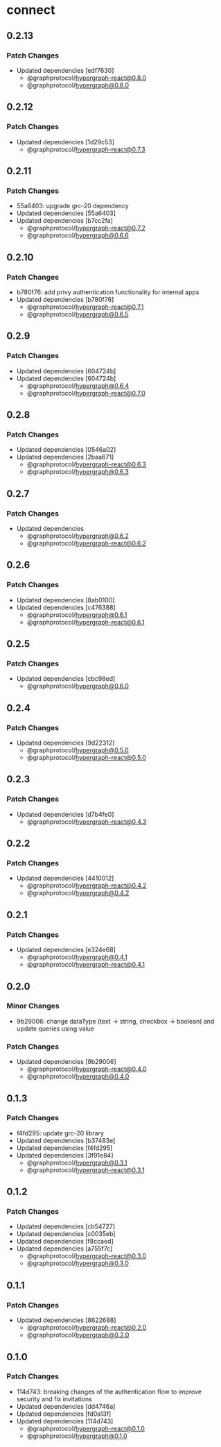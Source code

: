 # connect

## 0.2.13
### Patch Changes

- Updated dependencies [edf7630]
  - @graphprotocol/hypergraph-react@0.8.0
  - @graphprotocol/hypergraph@0.8.0

## 0.2.12
### Patch Changes

- Updated dependencies [1d29c53]
  - @graphprotocol/hypergraph-react@0.7.3

## 0.2.11
### Patch Changes

- 55a6403: upgrade grc-20 dependency
- Updated dependencies [55a6403]
- Updated dependencies [b7cc2fa]
  - @graphprotocol/hypergraph-react@0.7.2
  - @graphprotocol/hypergraph@0.6.6

## 0.2.10
### Patch Changes

- b780f76: add privy authentication functionality for internal apps
- Updated dependencies [b780f76]
  - @graphprotocol/hypergraph-react@0.7.1
  - @graphprotocol/hypergraph@0.6.5

## 0.2.9
### Patch Changes

- Updated dependencies [604724b]
- Updated dependencies [604724b]
  - @graphprotocol/hypergraph@0.6.4
  - @graphprotocol/hypergraph-react@0.7.0

## 0.2.8
### Patch Changes

- Updated dependencies [0546a02]
- Updated dependencies [2baa671]
  - @graphprotocol/hypergraph-react@0.6.3
  - @graphprotocol/hypergraph@0.6.3

## 0.2.7
### Patch Changes

- Updated dependencies
  - @graphprotocol/hypergraph@0.6.2
  - @graphprotocol/hypergraph-react@0.6.2

## 0.2.6
### Patch Changes

- Updated dependencies [8ab0100]
- Updated dependencies [c476388]
  - @graphprotocol/hypergraph@0.6.1
  - @graphprotocol/hypergraph-react@0.6.1

## 0.2.5
### Patch Changes

- Updated dependencies [cbc98ed]
  - @graphprotocol/hypergraph@0.6.0

## 0.2.4
### Patch Changes

- Updated dependencies [9d22312]
  - @graphprotocol/hypergraph@0.5.0
  - @graphprotocol/hypergraph-react@0.5.0

## 0.2.3
### Patch Changes

- Updated dependencies [d7b4fe0]
  - @graphprotocol/hypergraph-react@0.4.3

## 0.2.2
### Patch Changes

- Updated dependencies [4410012]
  - @graphprotocol/hypergraph-react@0.4.2
  - @graphprotocol/hypergraph@0.4.2

## 0.2.1
### Patch Changes

- Updated dependencies [e324e68]
  - @graphprotocol/hypergraph@0.4.1
  - @graphprotocol/hypergraph-react@0.4.1

## 0.2.0
### Minor Changes

- 9b29006: change dataType (text -> string, checkbox -> boolean) and update queries using value

### Patch Changes

- Updated dependencies [9b29006]
  - @graphprotocol/hypergraph-react@0.4.0
  - @graphprotocol/hypergraph@0.4.0

## 0.1.3
### Patch Changes

- f4fd295: update grc-20 library
- Updated dependencies [b37483e]
- Updated dependencies [f4fd295]
- Updated dependencies [3f91e84]
  - @graphprotocol/hypergraph@0.3.1
  - @graphprotocol/hypergraph-react@0.3.1

## 0.1.2

### Patch Changes

- Updated dependencies [cb54727]
- Updated dependencies [c0035eb]
- Updated dependencies [f8ccaed]
- Updated dependencies [a755f7c]
  - @graphprotocol/hypergraph-react@0.3.0
  - @graphprotocol/hypergraph@0.3.0

## 0.1.1

### Patch Changes

- Updated dependencies [8622688]
  - @graphprotocol/hypergraph-react@0.2.0
  - @graphprotocol/hypergraph@0.2.0

## 0.1.0

### Patch Changes

- 114d743: breaking changes of the authentication flow to improve security and fix invitations
- Updated dependencies [dd4746a]
- Updated dependencies [fd0a13f]
- Updated dependencies [114d743]
  - @graphprotocol/hypergraph-react@0.1.0
  - @graphprotocol/hypergraph@0.1.0
